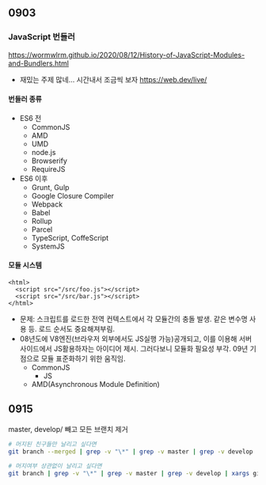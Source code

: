 ## 0903

### JavaScript 번들러

https://wormwlrm.github.io/2020/08/12/History-of-JavaScript-Modules-and-Bundlers.html

- 재밌는 주제 많네... 시간내서 조금씩 보자 https://web.dev/live/

#### 번들러 종류

- ES6 전
	- CommonJS
	- AMD
	- UMD
	- node.js
	- Browserify
	- RequireJS
- ES6 이후
	- Grunt, Gulp
	- Google Closure Compiler
	- Webpack
	- Babel
	- Rollup
	- Parcel
	- TypeScript, CoffeScript
	- SystemJS

#### 모듈 시스템

```
<html>
  <script src="/src/foo.js"></script>
  <script src="/src/bar.js"></script>
</html>
```

- 문제: 스크립트를 로드한 전역 컨텍스트에서 각 모듈간의 충돌 발생. 같은 변수명 사용 등. 로드 순서도 중요해져부림.
- 08년도에 V8엔진(브라우저 외부에서도 JS실행 가능)공개되고, 이를 이용해 서버사이드에서 JS활용하자는 아이디어 제시. 그러다보니 모듈화 필요성 부각. 09년 기점으로 모듈 표준화하기 위한 움직임.
	- CommonJS
		- JS
	- AMD(Asynchronous Module Definition)

## 0915

master, develop/ 빼고 모든 브랜치 제거

```sh
# 머지된 친구들만 날리고 싶다면
git branch --merged | grep -v "\*" | grep -v master | grep -v develop | xargs git branch -d

# 머지여부 상관없이 날리고 싶다면
git branch | grep -v "\*" | grep -v master | grep -v develop | xargs git branch -d
```